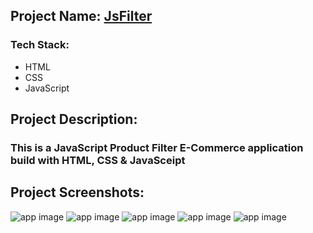 ## Project Name: [JsFilter](https://filter-web.netlify.app)

### Tech Stack:
- HTML
- CSS
- JavaScript

## Project Description:
### This is a JavaScript Product Filter E-Commerce application build with HTML, CSS & JavaSceipt

## Project Screenshots:
![app image](https://i.ibb.co/3ptq7bc/1.png)
![app image](https://i.ibb.co/9Wmq2j2/2.png)
![app image](https://i.ibb.co/hD8kHkN/3.png)
![app image](https://i.ibb.co/8cRdXFr/4.png)
![app image](https://i.ibb.co/gSbcjtF/5.png)

